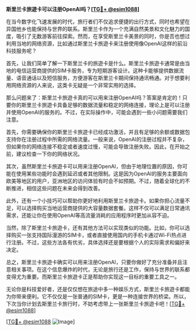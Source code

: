 **斯里兰卡旅遊卡可以注册OpenAI吗？[[TG💪+ @esim1088](https://t.me/s/esim1088)]**

在当今数字化飞速发展的时代，旅行者们不仅追求便捷的出行方式，同时也希望在异国他乡也能保持与世界的联系。斯里兰卡作为一个充满自然美景和文化魅力的国度，吸引了无数游客前往探索。然而，在享受斯里兰卡美景的同时，你是否也想过利用当地的网络资源，比如通过斯里兰卡旅遊卡来注册使用像OpenAI这样的前沿科技服务呢？

首先，让我们简单了解一下斯里兰卡的旅遊卡是什么。斯里兰卡旅遊卡通常是由当地的电信运营商提供的SIM卡服务，专为短期游客设计。这种卡能够提供数据流量、语音通话以及短信服务，方便游客在斯里兰卡期间保持通讯畅通。对于想要利用网络资源的人来说，这类卡无疑是一个非常实用的选择。

那么问题来了：斯里兰卡旅遊卡真的可以用来注册OpenAI吗？答案是肯定的！只要你的斯里兰卡旅遊卡具备足够的数据流量和稳定的网络连接，理论上是可以注册并使用OpenAI的服务的。不过，在实际操作中，可能会遇到一些小问题需要我们注意。

首先，你需要确保你的斯里兰卡旅遊卡已经成功激活，并且有足够的余额或数据包支持你在注册过程中所需的网络流量。一般来说，OpenAI的注册过程并不复杂，但如果你的网络连接不稳定或者速度过慢，可能会导致注册失败。因此，在开始之前，建议检查一下你的网络状况。

其次，虽然斯里兰卡旅遊卡可以用来注册OpenAI，但由于地理位置的原因，你可能在使用某些功能时会遇到延迟或者其他限制。这是因为OpenAI的服务主要面向欧美等地区的用户，亚洲地区的访问体验有时会不如预期。不过，随着全球化的不断推进，相信这些问题在未来会得到改善。

此外，还有一个小技巧可以帮助你更好地利用斯里兰卡旅遊卡。如果你担心流量不足，可以选择购买当地运营商提供的大容量数据套餐。这样不仅可以满足日常通讯需求，还能让你在使用OpenAI等高流量消耗的应用程序时更加从容不迫。

当然，除了斯里兰卡旅遊卡，还有其他方法可以实现类似的功能。比如，你可以选择购买一张支持国际漫游的SIM卡，或者直接使用国内的手机卡通过Wi-Fi热点进行注册。不过，这些方法各有优劣，具体选择还是要根据个人的实际需求和偏好来决定。

总之，斯里兰卡旅遊卡确实可以用来注册OpenAI，只要你做好了充分准备并且注意相关事项。在这个信息爆炸的时代，无论是旅行还是工作，保持与世界的联系都变得尤为重要。而斯里兰卡旅遊卡正是帮助你实现这一目标的重要工具之一。

无论你是科技爱好者，还是仅仅想在旅途中多一种娱乐方式，斯里兰卡旅遊卡都能为你带来便利。它不仅仅是一张普通的SIM卡，更是一种连接世界的桥梁。所以，下次当你计划去斯里兰卡旅行时，不妨考虑带上一张斯里兰卡旅遊卡吧！[[TG💪+ @esim1088](https://t.me/s/esim1088)]

[[TG💪+ @esim1088](https://t.me/s/esim1088) ![Image](https://i.postimg.cc/4NQfJmqS/Snipaste-2025-05-13-00-14-12.png)]